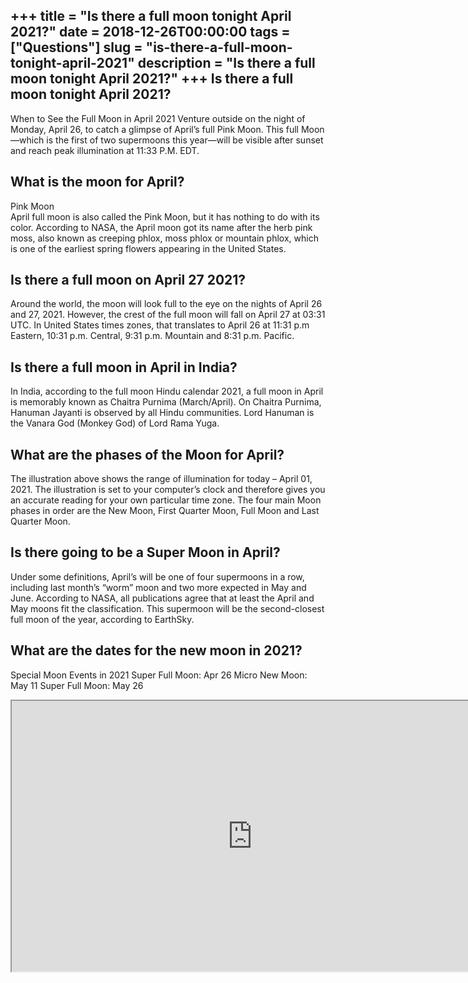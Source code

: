 +++
title = "Is there a full moon tonight April 2021?"
date = 2018-12-26T00:00:00
tags = ["Questions"]
slug = "is-there-a-full-moon-tonight-april-2021"
description = "Is there a full moon tonight April 2021?"
+++
Is there a full moon tonight April 2021?
----------------------------------------

When to See the Full Moon in April 2021 Venture outside on the night of Monday, April 26, to catch a glimpse of April’s full Pink Moon. This full Moon—which is the first of two supermoons this year—will be visible after sunset and reach peak illumination at 11:33 P.M. EDT.

What is the moon for April?
---------------------------

Pink Moon  
April full moon is also called the Pink Moon, but it has nothing to do with its color. According to NASA, the April moon got its name after the herb pink moss, also known as creeping phlox, moss phlox or mountain phlox, which is one of the earliest spring flowers appearing in the United States.

Is there a full moon on April 27 2021?
--------------------------------------

Around the world, the moon will look full to the eye on the nights of April 26 and 27, 2021. However, the crest of the full moon will fall on April 27 at 03:31 UTC. In United States times zones, that translates to April 26 at 11:31 p.m Eastern, 10:31 p.m. Central, 9:31 p.m. Mountain and 8:31 p.m. Pacific.

Is there a full moon in April in India?
---------------------------------------

In India, according to the full moon Hindu calendar 2021, a full moon in April is memorably known as Chaitra Purnima (March/April). On Chaitra Purnima, Hanuman Jayanti is observed by all Hindu communities. Lord Hanuman is the Vanara God (Monkey God) of Lord Rama Yuga.

What are the phases of the Moon for April?
------------------------------------------

The illustration above shows the range of illumination for today – April 01, 2021. The illustration is set to your computer’s clock and therefore gives you an accurate reading for your own particular time zone. The four main Moon phases in order are the New Moon, First Quarter Moon, Full Moon and Last Quarter Moon.

Is there going to be a Super Moon in April?
-------------------------------------------

Under some definitions, April’s will be one of four supermoons in a row, including last month’s “worm” moon and two more expected in May and June. According to NASA, all publications agree that at least the April and May moons fit the classification. This supermoon will be the second-closest full moon of the year, according to EarthSky.

What are the dates for the new moon in 2021?
--------------------------------------------

Special Moon Events in 2021 Super Full Moon: Apr 26 Micro New Moon: May 11 Super Full Moon: May 26

<iframe allow="accelerometer; autoplay; clipboard-write; encrypted-media; gyroscope; picture-in-picture" allowfullscreen="" class="__youtube_prefs__  epyt-is-override  no-lazyload" data-no-lazy="1" data-origheight="433" data-origwidth="770" data-skipgform_ajax_framebjll="" height="433" id="_ytid_87911" loading="lazy" src="https://www.youtube.com/embed/hXkDoFUpFEU?enablejsapi=1&autoplay=0&cc_load_policy=0&cc_lang_pref=&iv_load_policy=1&loop=0&modestbranding=0&rel=1&fs=1&playsinline=0&autohide=2&theme=dark&color=red&controls=1&" title="YouTube player" width="770"></iframe>